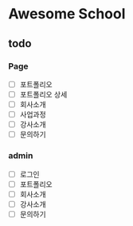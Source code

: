 # Awesome School

## todo

### Page

- [ ] 포트폴리오
- [ ] 포트폴리오 상세
- [ ] 회사소개
- [ ] 사업과정
- [ ] 강사소개
- [ ] 문의하기

### admin

- [ ] 로그인
- [ ] 포트폴리오
- [ ] 회사소개
- [ ] 강사소개
- [ ] 문의하기
